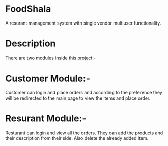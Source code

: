 # FoodShala
A resurant management system with single vendor multiuser functionality.

# Description
There are two modules inside this project:-
# Customer Module:- 
Customer can login and place orders and according to the preference they will be redirected to the main page to view the items and place order.
# Resurant Module:-
Resturant can login and view all the orders.
They can add the products and their description from their side.
Also delete the already added item.

